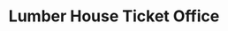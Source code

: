 ---
title: "Lumber House Ticket Office"
url: /williamsburg/lumber-house-ticket-office/
shop: ticket
---
